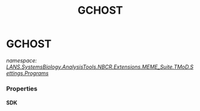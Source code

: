 ﻿---
title: GCHOST
---

# GCHOST
_namespace: [LANS.SystemsBiology.AnalysisTools.NBCR.Extensions.MEME_Suite.TMoD.Settings.Programs](N-LANS.SystemsBiology.AnalysisTools.NBCR.Extensions.MEME_Suite.TMoD.Settings.Programs.html)_






### Properties

#### SDK

